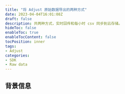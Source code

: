 ```yaml
---
title: "将 Adjust 原始数据导出的两种方式"
date: 2023-04-04T16:01:08Z
draft: false
description: 共两种方式，实时回传和每小时 csv 同步到云存储。
hideToc: false
enableToc: true
enableTocContent: false
tocPosition: inner
tags:
- Adjust
categories:
- SDK
- Raw data
---
```


## 背景信息


